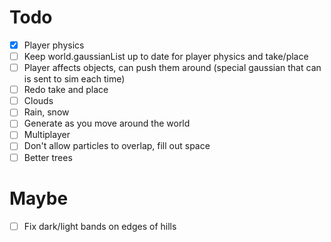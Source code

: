 # Todo

- [x] Player physics
- [ ] Keep world.gaussianList up to date for player physics and take/place
- [ ] Player affects objects, can push them around (special gaussian that can is sent to sim each time)
- [ ] Redo take and place
- [ ] Clouds
- [ ] Rain, snow
- [ ] Generate as you move around the world
- [ ] Multiplayer
- [ ] Don't allow particles to overlap, fill out space
- [ ] Better trees

# Maybe

- [ ] Fix dark/light bands on edges of hills
